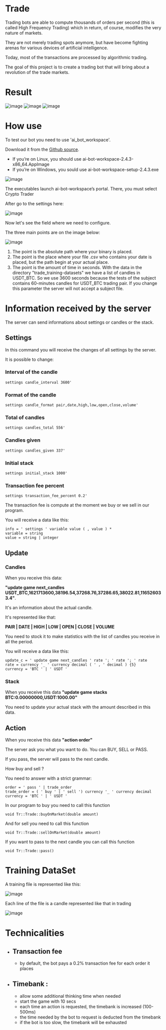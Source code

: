 # Trade

Trading bots are able to compute thousands of orders per second (this is called High Frequency Trading)
which in return, of course, modifies the very nature of markets.

They are not merely trading spots anymore, but have become fighting arenas for various devices of artificial
intelligence.

Today, most of the transactions are processed by algorithmic trading.

The goal of this project is to create a trading bot that will bring about a revolution of the trade markets.

# Result

![image](https://github.com/user-attachments/assets/58a99366-d41e-4a78-a47b-197ef6d9a57a)
![image](https://github.com/user-attachments/assets/58eed9a1-4fab-4005-a0a2-ab6ba1916038)
![image](https://github.com/user-attachments/assets/575bcbab-eea8-45cc-b323-569735a4bb63)

# How use

To test our bot you need to use 'ai_bot_workspace'.

Download it from the [Github source](https://github.com/jmerle/ai-bot-workspace/releases/).

- If you’re on Linux, you should use ai-bot-workspace-2.4.3-x86_64.AppImage
- If you’re on Windows, you sould use ai-bot-workspace-setup-2.4.3.exe

![image](https://github.com/user-attachments/assets/109bef01-c322-424f-8386-19abe539ca51)

The executables launch ai-bot-workspace’s portal. There, you must select Crypto Trader

After go to the settings here:

![image](https://github.com/user-attachments/assets/0b3c229c-5fd3-467a-a350-69ea1a7ea801)

Now let's see the field where we need to configure.

The three main points are on the image below:

![image](https://github.com/user-attachments/assets/d1319912-160d-49a2-9ebf-5fcda78e4e68)

1) The point is the absolute path where your binary is placed.
2) The point is the place where your file .csv who contains your date is placed, but the path begin at your actual place.
3) The point is the amount of time in seconds. With the data in the directory "trade_training-datasets" we have a list of candles in USDT_BTC. So we use 3600 seconds because the tests of the subject contains 60-minutes candles for USDT_BTC trading pair. If you change this parameter the server will not accept a subject file.

# Information received by the server

The server can send informations about settings or candles or the stack.

## Settings

In this command you will receive the changes of all settings by the server.

It is possible to change:

### Interval of the candle
```
settings candle_interval 3600'
```

### Format of the candle
```
settings candle_format pair,date,high,low,open,close,volume'
```

### Total of candles
```
settings candles_total 556'
```

### Candles given
```
settings candles_given 337'
```

### Initial stack
```
settings initial_stack 1000'
```

### Transaction fee percent
```
settings transaction_fee_percent 0.2'
```
The transaction fee is compute at the moment we buy or we sell in our program.

You will receive a data like this:
```
info = ' settings ' variable value ( , value ) *
variable = string
value = string | integer
```

## Update

### Candles

When you receive this data:

**"update game next_candles USDT_BTC,1621713600,38196.54,37268.76,37286.65,38022.81,116526033.4"**.

It's an information about the actual candle.

It's represented like that:

**PAIR | DATE | HIGH | LOW | OPEN | CLOSE | VOLUME**

You need to stock it to make statistics with the list of candles you receive in all the period.

You will receive a data like this:
```
update_c = ' update game next_candles ' rate '; ' rate '; ' rate
rate = currency '_ ' currency decimal ( ' , ' decimal ) {5}
currency = 'BTC ' | ' USDT '
```

### Stack

When you receive this data **"update game stacks BTC:0.00000000,USDT:1000.00"**

You need to update your actual stack with the amount described in this data.

## Action

When you receive this data **"action order"**

The server ask you what you want to do.
You can BUY, SELL or PASS.

If you pass, the server will pass to the next candle.

How buy and sell ?

You need to answer with a strict grammar:

```
order = ' pass ' | trade_order
trade_order = ( ' buy ' | ' sell ') currency '_ ' currency decimal
currency = 'BTC ' | ' USDT '
```

In our program to buy you need to call this function
```
void Tr::Trade::buyOnMarket(double amount)
```

And for sell you need to call this function
```
void Tr::Trade::sellOnMarket(double amount)
```

If you want to pass to the next candle you can call this function
```
void Tr::Trade::pass()
```

# Training DataSet

A training file is represented like this:

![image](https://github.com/user-attachments/assets/530e4866-6cf8-46fe-bdd4-ab8a1649be2a)

Each line of the file is a candle represented like that in trading

![image](https://github.com/user-attachments/assets/d1a259a2-e581-4e43-a006-044d473a2734)

# Technicalities

- ## Transaction fee
    - by default, the bot pays a 0.2% transaction fee for each order it places

- ## Timebank :
    - allow some additional thinking time when needed
    - start the game with 10 secs
    - each time an action is requested, the timebank is increased (100-500ms)
    - the time needed by the bot to request is deducted from the timebank
    - if the bot is too slow, the timebank will be exhausted
